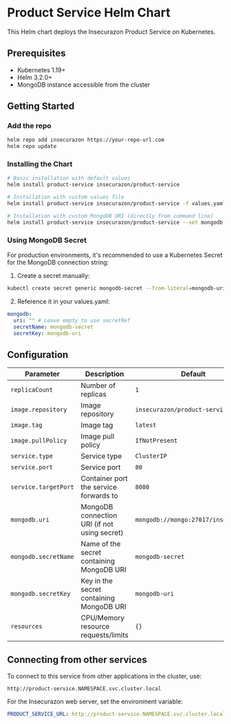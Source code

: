 # Product Service Helm Chart

This Helm chart deploys the Insecurazon Product Service on Kubernetes.

## Prerequisites

- Kubernetes 1.19+
- Helm 3.2.0+
- MongoDB instance accessible from the cluster

## Getting Started

### Add the repo
```bash
helm repo add insecurazon https://your-repo-url.com
helm repo update
```

### Installing the Chart
```bash
# Basic installation with default values
helm install product-service insecurazon/product-service

# Installation with custom values file
helm install product-service insecurazon/product-service -f values.yaml

# Installation with custom MongoDB URI (directly from command line)
helm install product-service insecurazon/product-service --set mongodb.uri=mongodb://user:password@mongodb-host:27017/insecurazon
```

### Using MongoDB Secret
For production environments, it's recommended to use a Kubernetes Secret for the MongoDB connection string:

1. Create a secret manually:
```bash
kubectl create secret generic mongodb-secret --from-literal=mongodb-uri="mongodb://user:password@mongodb-host:27017/insecurazon"
```

2. Reference it in your values.yaml:
```yaml
mongodb:
  uri: "" # Leave empty to use secretRef
  secretName: mongodb-secret
  secretKey: mongodb-uri
```

## Configuration

| Parameter | Description | Default |
| --------- | ----------- | ------- |
| `replicaCount` | Number of replicas | `1` |
| `image.repository` | Image repository | `insecurazon/product-service` |
| `image.tag` | Image tag | `latest` |
| `image.pullPolicy` | Image pull policy | `IfNotPresent` |
| `service.type` | Service type | `ClusterIP` |
| `service.port` | Service port | `80` |
| `service.targetPort` | Container port the service forwards to | `8080` |
| `mongodb.uri` | MongoDB connection URI (if not using secret) | `mongodb://mongo:27017/insecurazon` |
| `mongodb.secretName` | Name of the secret containing MongoDB URI | `mongodb-secret` |
| `mongodb.secretKey` | Key in the secret containing MongoDB URI | `mongodb-uri` |
| `resources` | CPU/Memory resource requests/limits | `{}` |

## Connecting from other services

To connect to this service from other applications in the cluster, use:

```
http://product-service.NAMESPACE.svc.cluster.local
```

For the Insecurazon web server, set the environment variable:

```yaml
PRODUCT_SERVICE_URL: http://product-service.NAMESPACE.svc.cluster.local
``` 
